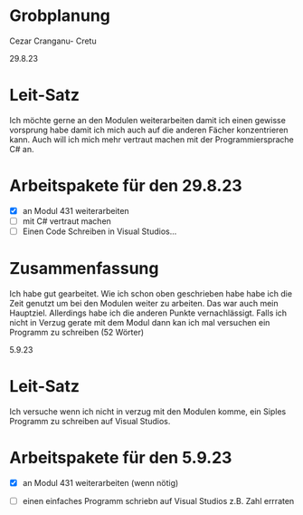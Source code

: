 # Grobplanung

Cezar Cranganu- Cretu

29.8.23 

# Leit-Satz

Ich möchte gerne an den Modulen weiterarbeiten damit ich einen gewisse vorsprung habe damit ich mich auch auf die anderen Fächer konzentrieren kann. Auch will ich mich mehr vertraut machen mit der Programmiersprache C# an. 

# Arbeitspakete für den 29.8.23

- [x] an Modul 431 weiterarbeiten  
- [ ] mit C# vertraut machen 
- [ ] Einen Code Schreiben in Visual Studios... 

# Zusammenfassung

Ich habe gut gearbeitet. Wie ich schon oben geschrieben habe habe ich die Zeit genutzt um bei den Modulen weiter zu arbeiten. Das war auch mein Hauptziel. Allerdings habe ich die anderen Punkte vernachlässigt. Falls ich nicht in Verzug gerate mit dem Modul dann kan ich mal versuchen ein Programm zu schreiben (52 Wörter) 


5.9.23

# Leit-Satz 

Ich versuche wenn ich nicht in verzug mit den Modulen komme, ein Siples Programm zu schreiben auf Visual Studios.

# Arbeitspakete für den 5.9.23


- [x] an Modul 431 weiterarbeiten (wenn nötig) 
- [ ] einen einfaches Programm schriebn auf Visual Studios z.B. Zahl errraten 




